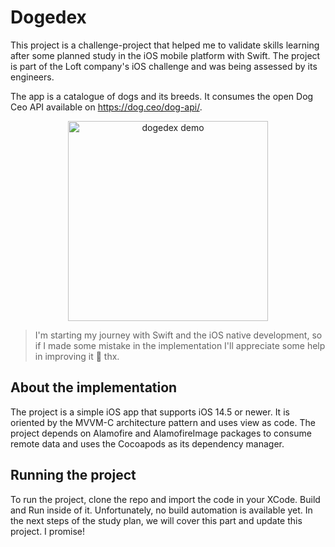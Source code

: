 # Dogedex

This project is a challenge-project that helped me to validate skills learning after some planned study in the iOS mobile platform with Swift. The project is part of the Loft company's iOS challenge and was being assessed by its engineers.

The app is a catalogue of dogs and its breeds. It consumes the open Dog Ceo API available on https://dog.ceo/dog-api/.

<p align="center">
<img alt="dogedex demo" src="https://user-images.githubusercontent.com/13206745/139556382-4a27f0d6-2fcd-48f7-84f8-0f6d8d3840f9.gif" width="320" />
</p>

> I'm starting my journey with Swift and the iOS native development, so if I made some mistake in the implementation I'll appreciate some help in improving it 🤗 thx.

## About the implementation

The project is a simple iOS app that supports iOS 14.5 or newer. It is oriented by the MVVM-C architecture pattern and uses view as code. The project depends on Alamofire and AlamofireImage packages to consume remote data and uses the Cocoapods as its dependency manager.

## Running the project

To run the project, clone the repo and import the code in your XCode. Build and Run inside of it. Unfortunately, no build automation is available yet. In the next steps of the study plan, we will cover this part and update this project. I promise!
